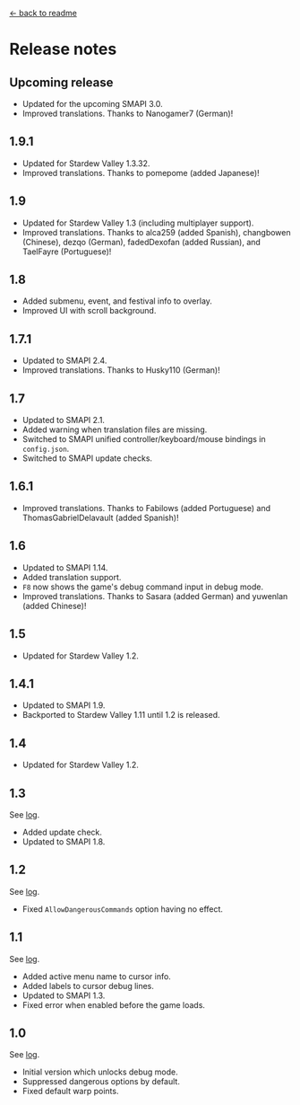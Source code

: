 [← back to readme](README.md)

# Release notes
## Upcoming release
* Updated for the upcoming SMAPI 3.0.
* Improved translations. Thanks to Nanogamer7 (German)!

## 1.9.1
* Updated for Stardew Valley 1.3.32.
* Improved translations. Thanks to pomepome (added Japanese)!

## 1.9
* Updated for Stardew Valley 1.3 (including multiplayer support).
* Improved translations. Thanks to alca259 (added Spanish), changbowen (Chinese), dezqo (German), fadedDexofan (added Russian), and TaelFayre (Portuguese)!

## 1.8
* Added submenu, event, and festival info to overlay.
* Improved UI with scroll background.

## 1.7.1
* Updated to SMAPI 2.4.
* Improved translations. Thanks to Husky110 (German)!

## 1.7
* Updated to SMAPI 2.1.
* Added warning when translation files are missing.
* Switched to SMAPI unified controller/keyboard/mouse bindings in `config.json`.
* Switched to SMAPI update checks.

## 1.6.1
* Improved translations. Thanks to Fabilows (added Portuguese) and ThomasGabrielDelavault (added Spanish)!

## 1.6
* Updated to SMAPI 1.14.
* Added translation support.
* `F8` now shows the game's debug command input in debug mode.
* Improved translations. Thanks to Sasara (added German) and yuwenlan (added Chinese)!

## 1.5
* Updated for Stardew Valley 1.2.

## 1.4.1
* Updated to SMAPI 1.9.
* Backported to Stardew Valley 1.11 until 1.2 is released.

## 1.4
* Updated for Stardew Valley 1.2.

## 1.3
See [log](https://github.com/Pathoschild/StardewMods/compare/640f34be5d6f80ca8f2924853537a8d8d1b145bd...debug-mode/1.3).

* Added update check.
* Updated to SMAPI 1.8.

## 1.2
See [log](https://github.com/Pathoschild/StardewMods/compare/debug-mode/1.1...debug-mode/1.2).

* Fixed `AllowDangerousCommands` option having no effect.

## 1.1
See [log](https://github.com/Pathoschild/StardewMods/compare/debug-mode/1.0...debug-mode/1.1).

* Added active menu name to cursor info.
* Added labels to cursor debug lines.
* Updated to SMAPI 1.3.
* Fixed error when enabled before the game loads.

## 1.0
See [log](https://github.com/Pathoschild/StardewMods/compare/9bb5254c787722f0e2022976ebbf064c07ebc1e9...debug-mode/1.0).

* Initial version which unlocks debug mode.
* Suppressed dangerous options by default.
* Fixed default warp points.
